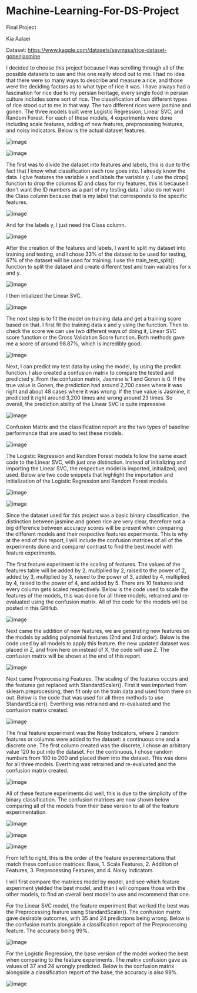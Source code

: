 # Machine-Learning-For-DS-Project
Final Project

Kia Aalaei

Dataset: https://www.kaggle.com/datasets/seymasa/rice-dataset-gonenjasmine

I decided to choose this project because I was scrolling through all of the possible datasets to use and this one really stood out to me. I had no idea that there were so many ways to describe and measure a rice, and those were the deciding factors as to what type of rice it was. I have always had a fascination for rice due to my persian heritage, every single food in persian culture includes some sort of rice. The classification of two different types of rice stood out to me in that way. The two different rices were jasmine and gonen. The three models built were Logistic Regression, Linear SVC, and Random Forest. For each of these models, 4 experiments were done including scale features, adding of new features, preprocessing features, and noisy indicators. Below is the actual dataset features.


![image](https://user-images.githubusercontent.com/120366695/232713374-d36d695b-d108-437d-bfc4-538000f02450.png)

![image](https://user-images.githubusercontent.com/120366695/232713506-2b5a6ca3-a280-4b6c-9a01-2956357736a9.png)

The first was to divide the dataset into features and labels, this is due to the fact that I know what classification each row goes into. I already know the data. I give features the variable x and labels the variable y. I use the drop() function to drop the columns ID and class for my features, this is because I don't want the ID numbers as a part of my testing data. I also do not want the Class column because that is my label that corresponds to the specific features.

![image](https://user-images.githubusercontent.com/120366695/232713664-14f30228-bcbc-4b53-a9a4-6961c6454da3.png)

And for the labels y, I just need the Class column.

![image](https://user-images.githubusercontent.com/120366695/232713755-ac2b6efc-56ed-45bb-822b-7e34f0d422ed.png)

After the creation of the features and labels, I want to split my dataset into training and testing, and I chose 33% of the dataset to be used for testing, 67% of the dataset will be used for training. I use the train_test_split() function to split the dataset and create different test and train variables for x and y.

![image](https://user-images.githubusercontent.com/120366695/233895253-ff722ffa-745f-4958-aeb8-b6bf71e28b4b.png)

I then intialized the Linear SVC.

![image](https://user-images.githubusercontent.com/120366695/233895312-64787611-2119-4304-8cd3-44d299951ed3.png)

The next step is to fit the model on training data and get a training score based on that. I first fit the training data x and y using the function. Then to check the score we can use two different ways of doing it, Linear SVC score function or the Cross Validation Score function. Both methods gave me a score of around 98.87%, which is incredibly good.

![image](https://user-images.githubusercontent.com/120366695/233895376-61426435-4c29-4b80-bddf-be6c1ba59fe1.png)

Next, I can predict my test data by using the model, by using the predict function. I also created a confusion matrix to compare the tested and predicted y. From the confusion matrix, Jasmine is 1 and Gonen is 0. If the true value is Gonen, the prediction had around 2,700 cases where it was right and about 48 cases where it was wrong. If the true value is Jasmine, it predicted it right around 3,200 times and wrong around 23 times. So overall, the prediction ability of the Linear SVC is quite impressive.

![image](https://user-images.githubusercontent.com/120366695/233895501-af5cd92a-3f98-4167-8fde-869058d7efbd.png)

Confusion Matrix and the classification report are the two types of baseline performance that are used to test these models.

![image](https://user-images.githubusercontent.com/120366695/233895639-0af13aee-ab2b-418f-b5f6-15327f6de64a.png)

The Logistic Regression and Random Forest models follow the same exact code to the Linear SVC, with just one distinction. Instead of initializing and importing the Linear SVC, the respective model is imported, initialized, and used. Below are two code snippets that highlight the importation and initialization of the Logistic Regression and Random Forest models.

![image](https://user-images.githubusercontent.com/120366695/233896170-d2922a39-a4bd-4cb3-b314-64563a959f18.png)

![image](https://user-images.githubusercontent.com/120366695/233896113-18e8d250-f9b7-4466-8cd6-472494b9522e.png)

Since the dataset used for this project was a basic binary classification, the distinction between jasmine and gonen rice are very clear, therefore not a big difference between accuracy scores will be present when comparing the different models and their respective features experiments. This is why at the end of this report, I will include the confusion matrices of all of the experiments done and compare/ contrast to find the best model with feature experiments.

The first feature experiment is the scaling of features. The values of the features table will be added by 2, multiplied by 2, raised to the power of 2, added by 3, multiplied by 3, raised to the power of 3, added by 4, multiplied by 4, raised to the power of 4, and added by 5. There are 10 features and every column gets scaled respectively. Below is the code used to scale the features of the models, this was done for all three models, retrained and re-evaluated using the confusion matrix. All of the code for the models will be posted in this GitHub.

![image](https://user-images.githubusercontent.com/120366695/233897354-b157cdd4-a608-47e6-accc-770c3474adb1.png)

Next came the addition of new features, we are generating new features on the models by adding polynomial features (2nd and 3rd order). Below is the code used by all models to apply this feature. the new updated dataset was placed in Z, and from here on instead of X, the code will use Z. The confusion matrix will be shown at the end of this report.

![image](https://user-images.githubusercontent.com/120366695/233897602-9ff9eda4-1bba-4dab-bada-f8a5bbcf8459.png)

Next came Proprocessing Features. The scaling of the features occurs and the features get replaced with StandardScaler(). First it was imported from sklearn.preprocessing, then fit only on the train data and used from there on out. Below is the code that was used for all three methods to use StandardScaler(). Everthing was retrained and re-evaluated and the confusion matrix created.

![image](https://user-images.githubusercontent.com/120366695/233897992-65750be6-9b4f-4305-a7ef-ae1083c71de0.png)

The final feature experiment was the Noisy Indicators, where 2 random features or columns were added to the dataset: a continuous one and a discrete one. The first column created was the discrete, I chose an arbitrary value 120 to put into the dataset. For the continuous, I chose random numbers from 100 to 200 and placed them into the dataset. This was done for all three models. Everthing was retrained and re-evaluated and the confusion matrix created.

![image](https://user-images.githubusercontent.com/120366695/233898338-70f21056-b563-4dcc-ba0d-c66deb5e5a3e.png)

All of these feature experiments did well, this is due to the simplicity of the binary classification. The confusion matrices are now shown below comparing all of the models from their base version to all of the feature experimentation.

![image](https://user-images.githubusercontent.com/120366695/233899259-a303de4b-5dd2-4c49-8da0-ed1cc059400d.png)

![image](https://user-images.githubusercontent.com/120366695/233899322-61c503c8-7e47-43d5-9f61-692ff3cce2cb.png)

![image](https://user-images.githubusercontent.com/120366695/233899346-c3cb7c5d-b6bd-413a-8217-95484d7ebb76.png)

From left to right, this is the order of the feature experimentations that match these confusion matrices: Base, 1. Scale Features, 2. Addition of Features, 3. Preprocessing Features, and 4. Noisy Indicators.

I will first compare the matrices model by model, and see which feature experiment yielded the best model, and then I will compare those with the other models, to find an overall best model to use and recommend that one.

For the Linear SVC model, the feature experiment that worked the best was the Preprocessing feature using StandardScaler(). The confusion matrix gave desirable outcomes, with 35 and 24 predictions being wrong. Below is the confusion matrix alongside a classification report of the Preprocessing feature. The accuracy being 99%.

![image](https://user-images.githubusercontent.com/120366695/233900069-7dabc665-d792-4626-8a91-2f3da1873802.png)

For the Logistic Regression, the base version of the model worked the best when comparing to the feature experiments. The matrix confusion gave us values of 37 and 24 wrongly predicted. Below is the confusion matrix alongside a classification report of the base, the accuracy is also 99%.

![image](https://user-images.githubusercontent.com/120366695/233900389-9cf4a34e-1d27-4797-8d9e-30680ebf1be1.png)



